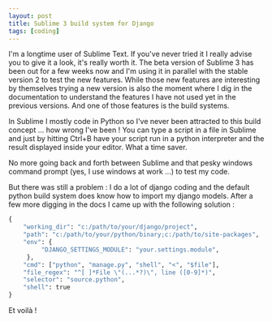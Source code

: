 ```yaml
---
layout: post
title: Sublime 3 build system for Django
tags: [coding]
---
```


I'm a longtime user of Sublime Text. If you've never tried it I really advise you to give it a look, it's really worth it.
The beta version of Sublime 3 has been out for a few weeks now and I'm using it in parallel with the stable version 2 to test the new features.
While those new features are interesting by themselves trying a new version is also the moment where I dig in the documentation to understand the features I have not used yet in the previous versions.
And one of those features is the build systems.

In Sublime I mostly code in Python so I've never been attracted to this build concept ... how wrong I've been !
You can type a script in a file in Sublime and just by hitting Ctrl+B have your script run in a python interpreter and the result displayed inside your editor. What a time saver.

No more going back and forth between Sublime and that pesky windows command prompt (yes, I use windows at work ...) to test my code.

But there was still a problem : I do a lot of django coding and the default python build system does know how to import my django models. After a few more digging in the docs I came up with the following solution :

```python
{
    "working_dir": "c:/path/to/your/django/project",
    "path": "c:/path/to/your/python/binary;c:/path/to/site-packages",
    "env": {
         "DJANGO_SETTINGS_MODULE": "your.settings.module",
     },
    "cmd": ["python", "manage.py", "shell", "<", "$file"],
    "file_regex": "^[ ]*File \"(...*?)\", line ([0-9]*)",
    "selector": "source.python",
    "shell": true
}
```

Et voilà !
